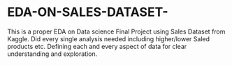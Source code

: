 # EDA-ON-SALES-DATASET-
This is a proper EDA on Data science Final Project using Sales Dataset from Kaggle. Did every single analysis needed including higher/lower Saled products  etc. Defining each and every aspect of data for clear understanding and exploration.
